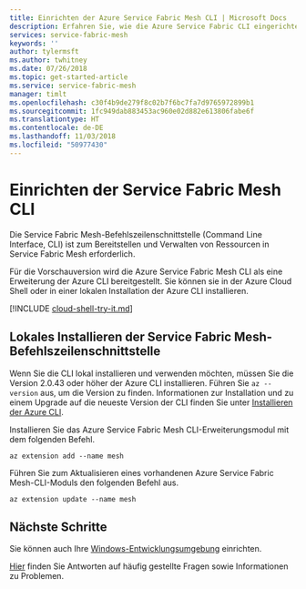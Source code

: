 ```yaml
---
title: Einrichten der Azure Service Fabric Mesh CLI | Microsoft Docs
description: Erfahren Sie, wie die Azure Service Fabric CLI eingerichtet wird.
services: service-fabric-mesh
keywords: ''
author: tylermsft
ms.author: twhitney
ms.date: 07/26/2018
ms.topic: get-started-article
ms.service: service-fabric-mesh
manager: timlt
ms.openlocfilehash: c30f4b9de279f8c02b7f6bc7fa7d9765972899b1
ms.sourcegitcommit: 1fc949dab883453ac960e02d882e613806fabe6f
ms.translationtype: HT
ms.contentlocale: de-DE
ms.lasthandoff: 11/03/2018
ms.locfileid: "50977430"
---
```

# <a name="set-up-the-service-fabric-mesh-cli"></a>Einrichten der Service Fabric Mesh CLI
Die Service Fabric Mesh-Befehlszeilenschnittstelle (Command Line Interface, CLI) ist zum Bereitstellen und Verwalten von Ressourcen in Service Fabric Mesh erforderlich. 

Für die Vorschauversion wird die Azure Service Fabric Mesh CLI als eine Erweiterung der Azure CLI bereitgestellt. Sie können sie in der Azure Cloud Shell oder in einer lokalen Installation der Azure CLI installieren. 

[!INCLUDE [cloud-shell-try-it.md](../../includes/cloud-shell-try-it.md)] 

## <a name="install-the-service-fabric-mesh-cli-locally"></a>Lokales Installieren der Service Fabric Mesh-Befehlszeilenschnittstelle
Wenn Sie die CLI lokal installieren und verwenden möchten, müssen Sie die Version 2.0.43 oder höher der Azure CLI installieren. Führen Sie `az --version` aus, um die Version zu finden. Informationen zur Installation und zu einem Upgrade auf die neueste Version der CLI finden Sie unter [Installieren der Azure CLI][azure-cli-install].

Installieren Sie das Azure Service Fabric Mesh CLI-Erweiterungsmodul mit dem folgenden Befehl. 

```azurecli-interactive
az extension add --name mesh
```

Führen Sie zum Aktualisieren eines vorhandenen Azure Service Fabric Mesh-CLI-Moduls den folgenden Befehl aus.

```azurecli-interactive
az extension update --name mesh
```
## <a name="next-steps"></a>Nächste Schritte

Sie können auch Ihre [Windows-Entwicklungsumgebung](service-fabric-mesh-howto-setup-developer-environment-sdk.md) einrichten.

[Hier](service-fabric-mesh-faq.md) finden Sie Antworten auf häufig gestellte Fragen sowie Informationen zu Problemen.

[azure-cli-install]: /cli/azure/install-azure-cli
